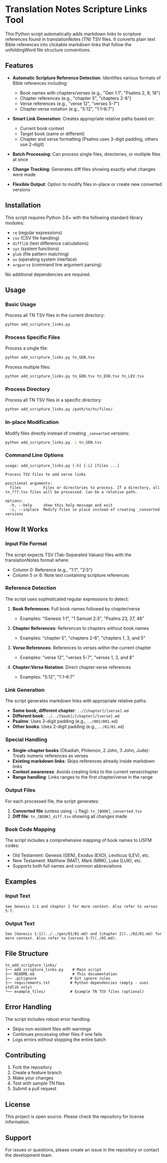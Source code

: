# Translation Notes Scripture Links Tool

This Python script automatically adds markdown links to scripture references found in translationNotes (TN) TSV files. It converts plain text Bible references into clickable markdown links that follow the unfoldingWord file structure conventions.

## Features

- **Automatic Scripture Reference Detection**: Identifies various formats of Bible references including:

  - Book names with chapters/verses (e.g., "Gen 1:1", "Psalms 2, 8, 16")
  - Chapter references (e.g., "chapter 5", "chapters 2-8")
  - Verse references (e.g., "verse 12", "verses 5-7")
  - Chapter:verse notation (e.g., "5:12", "1:1–6:7")

- **Smart Link Generation**: Creates appropriate relative paths based on:

  - Current book context
  - Target book (same or different)
  - Chapter and verse formatting (Psalms uses 3-digit padding, others use 2-digit)

- **Batch Processing**: Can process single files, directories, or multiple files at once

- **Change Tracking**: Generates diff files showing exactly what changes were made

- **Flexible Output**: Option to modify files in-place or create new converted versions

## Installation

This script requires Python 3.6+ with the following standard library modules:

- `re` (regular expressions)
- `csv` (CSV file handling)
- `difflib` (text difference calculations)
- `sys` (system functions)
- `glob` (file pattern matching)
- `os` (operating system interface)
- `argparse` (command line argument parsing)

No additional dependencies are required.

## Usage

### Basic Usage

Process all TN TSV files in the current directory:

```bash
python add_scripture_links.py
```

### Process Specific Files

Process a single file:

```bash
python add_scripture_links.py tn_GEN.tsv
```

Process multiple files:

```bash
python add_scripture_links.py tn_GEN.tsv tn_EXO.tsv tn_LEV.tsv
```

### Process Directory

Process all TN TSV files in a specific directory:

```bash
python add_scripture_links.py /path/to/tn/files/
```

### In-place Modification

Modify files directly instead of creating `_converted` versions:

```bash
python add_scripture_links.py -i tn_GEN.tsv
```

### Command Line Options

```
usage: add_scripture_links.py [-h] [-i] [files ...]

Process TSV files to add verse links

positional arguments:
  files          Files or directories to process. If a directory, all tn_???.tsv files will be processed. Can be a relative path.

options:
  -h, --help     show this help message and exit
  -i, --inplace  Modify files in place instead of creating _converted versions
```

## How It Works

### Input File Format

The script expects TSV (Tab-Separated Values) files with the translationNotes format where:

- Column 0: Reference (e.g., "1:1", "2:5")
- Column 5 or 6: Note text containing scripture references

### Reference Detection

The script uses sophisticated regular expressions to detect:

1. **Book References**: Full book names followed by chapter/verse

   - Examples: "Genesis 1:1", "1 Samuel 2:3", "Psalms 23, 27, 46"

2. **Chapter References**: References to chapters without book names

   - Examples: "chapter 5", "chapters 2-8", "chapters 1, 3, and 5"

3. **Verse References**: References to verses within the current chapter

   - Examples: "verse 12", "verses 5-7", "verses 1, 3, and 8"

4. **Chapter:Verse Notation**: Direct chapter:verse references
   - Examples: "5:12", "1:1–6:7"

### Link Generation

The script generates markdown links with appropriate relative paths:

- **Same book, different chapter**: `../[chapter]/[verse].md`
- **Different book**: `../../[book]/[chapter]/[verse].md`
- **Psalms**: Uses 3-digit padding (e.g., `../001/001.md`)
- **Other books**: Uses 2-digit padding (e.g., `../01/01.md`)

### Special Handling

- **Single-chapter books** (Obadiah, Philemon, 2 John, 3 John, Jude): Treats numeric references as verses
- **Existing markdown links**: Skips references already inside markdown links
- **Context awareness**: Avoids creating links to the current verse/chapter
- **Range handling**: Links ranges to the first chapter/verse in the range

### Output Files

For each processed file, the script generates:

1. **Converted file** (unless using `-i` flag): `tn_[BOOK]_converted.tsv`
2. **Diff file**: `tn_[BOOK]_diff.tsv` showing all changes made

### Book Code Mapping

The script includes a comprehensive mapping of book names to USFM codes:

- Old Testament: Genesis (GEN), Exodus (EXO), Leviticus (LEV), etc.
- New Testament: Matthew (MAT), Mark (MRK), Luke (LUK), etc.
- Supports both full names and common abbreviations

## Examples

### Input Text

```
See Genesis 1:1 and chapter 2 for more context. Also refer to verses 5-7.
```

### Output Text

```
See [Genesis 1:1](../../gen/01/01.md) and [chapter 2](../02/01.md) for more context. Also refer to [verses 5-7](./05.md).
```

## File Structure

```
tn_add_scripture_links/
├── add_scripture_links.py    # Main script
├── README.md                 # This documentation
├── .gitignore               # Git ignore rules
├── requirements.txt         # Python dependencies (empty - uses stdlib only)
└── example_files/           # Example TN TSV files (optional)
```

## Error Handling

The script includes robust error handling:

- Skips non-existent files with warnings
- Continues processing other files if one fails
- Logs errors without stopping the entire batch

## Contributing

1. Fork the repository
2. Create a feature branch
3. Make your changes
4. Test with sample TN files
5. Submit a pull request

## License

This project is open source. Please check the repository for license information.

## Support

For issues or questions, please create an issue in the repository or contact the development team.
